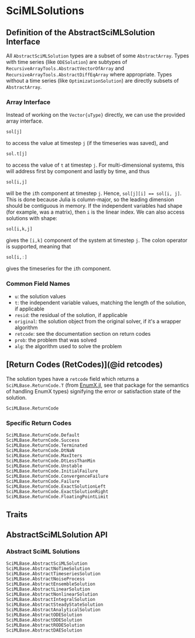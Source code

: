 # SciMLSolutions

## Definition of the AbstractSciMLSolution Interface

All `AbstractSciMLSolution` types are a subset of some `AbstractArray`. Types with time series
(like `ODESolution`) are subtypes of `RecursiveArrayTools.AbstractVectorOfArray` and
`RecursiveArrayTools.AbstractDiffEqArray` where appropriate. Types without a time series
(like `OptimizationSolution`) are directly subsets of `AbstractArray`.

### Array Interface

Instead of working on the `Vector{uType}` directly, we can use the provided
array interface.

```julia
sol[j]
```

to access the value at timestep `j` (if the timeseries was saved), and

```julia
sol.t[j]
```

to access the value of `t` at timestep `j`. For multi-dimensional systems, this
will address first by component and lastly by time, and thus

```julia
sol[i,j]
```

will be the `i`th component at timestep `j`. Hence, `sol[j][i] == sol[i, j]`. This is done because Julia is column-major, so the leading dimension should be contiguous in memory. If the independent variables had shape
(for example, was a matrix), then `i` is the linear index. We can also access
solutions with shape:

```julia
sol[i,k,j]
```

gives the `[i,k]` component of the system at timestep `j`. The colon operator is
supported, meaning that

```julia
sol[i,:]
```

gives the timeseries for the `i`th component.

### Common Field Names

- `u`: the solution values
- `t`: the independent variable values, matching the length of the solution, if applicable
- `resid`: the residual of the solution, if applicable
- `original`: the solution object from the original solver, if it's a wrapper algorithm
- `retcode`: see the documentation section on return codes
- `prob`: the problem that was solved
- `alg`: the algorithm used to solve the problem

## [Return Codes (RetCodes)](@id retcodes)

The solution types have a `retcode` field which returns a `SciMLBase.ReturnCode.T`
(from [EnumX.jl](https://github.com/fredrikekre/EnumX.jl), see that package for the
semantics of handling EnumX types) signifying the error or satisfaction state of
the solution.

```@docs
SciMLBase.ReturnCode
```

### Specific Return Codes

```@docs
SciMLBase.ReturnCode.Default
SciMLBase.ReturnCode.Success
SciMLBase.ReturnCode.Terminated
SciMLBase.ReturnCode.DtNaN
SciMLBase.ReturnCode.MaxIters
SciMLBase.ReturnCode.DtLessThanMin
SciMLBase.ReturnCode.Unstable
SciMLBase.ReturnCode.InitialFailure
SciMLBase.ReturnCode.ConvergenceFailure
SciMLBase.ReturnCode.Failure
SciMLBase.ReturnCode.ExactSolutionLeft
SciMLBase.ReturnCode.ExactSolutionRight
SciMLBase.ReturnCode.FloatingPointLimit
```

## Traits

## AbstractSciMLSolution API

### Abstract SciML Solutions

```@docs
SciMLBase.AbstractSciMLSolution
SciMLBase.AbstractNoTimeSolution
SciMLBase.AbstractTimeseriesSolution
SciMLBase.AbstractNoiseProcess
SciMLBase.AbstractEnsembleSolution
SciMLBase.AbstractLinearSolution
SciMLBase.AbstractNonlinearSolution
SciMLBase.AbstractIntegralSolution
SciMLBase.AbstractSteadyStateSolution
SciMLBase.AbstractAnalyticalSolution
SciMLBase.AbstractODESolution
SciMLBase.AbstractDDESolution
SciMLBase.AbstractRODESolution
SciMLBase.AbstractDAESolution
```
